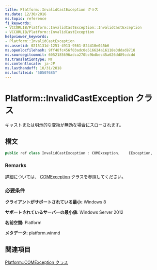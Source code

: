 ```yaml
---
title: Platform::InvalidCastException クラス
ms.date: 12/30/2016
ms.topic: reference
f1_keywords:
- VCCORLIB/Platform::InvalidCastException::InvalidCastException
- VCCORLIB/Platform::InvalidCastException
helpviewer_keywords:
- Platform::InvalidCastException
ms.assetid: 0215131d-1251-4913-9561-824410e045b6
ms.openlocfilehash: 9ff48fc456f03adc0e516624a16118e3ddad8718
ms.sourcegitcommit: 6052185696adca270bc9bdbec45a626dd89cdcdd
ms.translationtype: MT
ms.contentlocale: ja-JP
ms.lasthandoff: 10/31/2018
ms.locfileid: "50507685"
---
```

# <a name="platforminvalidcastexception-class"></a>Platform::InvalidCastException クラス

キャストまたは明示的な変換が無効な場合にスローされます。

## <a name="syntax"></a>構文

```cpp
public ref class InvalidCastException : COMException,    IException,    IPrintable,    IEquatable
```

### <a name="remarks"></a>Remarks

詳細については、 [COMException](../cppcx/platform-comexception-class.md) クラスを参照してください。

### <a name="requirements"></a>必要条件

**クライアントがサポートされている最小:** Windows 8

**サポートされているサーバーの最小値:** Windows Server 2012

**名前空間:** Platform

**メタデータ:** platform.winmd

## <a name="see-also"></a>関連項目

[Platform::COMException クラス](../cppcx/platform-comexception-class.md)